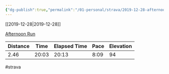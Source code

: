```yaml
---
{"dg-publish":true,"permalink":"/01-personal/strava/2019-12-28-afternoon-run/"}
---
```



[[2019-12-28\|2019-12-28]]

[Afternoon Run](https://www.strava.com/activities/2974342711)

| Distance | Time  | Elapsed Time | Pace | Elevation |
| -------- | ----- | ------------ | ---- | --------- |
| 2.46     | 20:03 | 20:13        | 8:09 | 94        |




#strava
